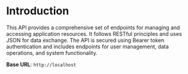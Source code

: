 # Introduction

This API provides a comprehensive set of endpoints for managing and accessing application resources. It follows RESTful principles and uses JSON for data exchange. The API is secured using Bearer token authentication and includes endpoints for user management, data operations, and system functionality.

<aside>
    <strong>Base URL</strong>: <code>http://localhost</code>
</aside>



